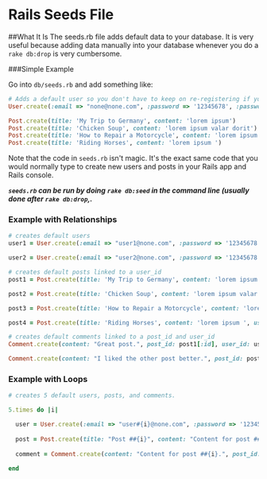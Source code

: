# Rails Seeds File

##What It Is
The seeds.rb file adds default data to your database. It is very useful because adding data manually into your database whenever you do a ```rake db:drop``` is very cumbersome.

###Simple Example

Go into  ```db/seeds.rb``` and add something like:
```ruby
# Adds a default user so you don't have to keep on re-registering if your database drops
User.create(:email => "none@none.com", :password => '12345678', :password_confirmation => "12345678")

Post.create(title: 'My Trip to Germany', content: 'lorem ipsum')
Post.create(title: 'Chicken Soup', content: 'lorem ipsum valar dorit')
Post.create(title: 'How to Repair a Motorcycle', content: 'lorem ipsum morgul dorit')
Post.create(title: 'Riding Horses', content: 'lorem ipsum ')
```

Note that the code in ```seeds.rb``` isn't magic. It's the exact same code that you would normally type to create new users and posts in your Rails app and Rails console.

***```seeds.rb``` can be run by doing ```rake db:seed``` in the command line (usually done after ```rake db:drop```,.***

### Example with Relationships
```ruby
# creates default users
user1 = User.create(:email => "user1@none.com", :password => '12345678', :password_confirmation => "12345678")

user2 = User.create(:email => "user2@none.com", :password => '12345678', :password_confirmation => "12345678")

# creates default posts linked to a user_id
post1 = Post.create(title: 'My Trip to Germany', content: 'lorem ipsum', user_id: user1[:id])

post2 = Post.create(title: 'Chicken Soup', content: 'lorem ipsum valar dorit', user_id: user1[:id])

post3 = Post.create(title: 'How to Repair a Motorcycle', content: 'lorem ipsum morgul dorit', user_id: user2[:id])

post4 = Post.create(title: 'Riding Horses', content: 'lorem ipsum ', user_id: user2[:id])

# creates default comments linked to a post_id and user_id
Comment.create(content: "Great post.", post_id: post1[:id], user_id: user2[:id)

Comment.create(content: "I liked the other post better.", post_id: post2[:id], user_id: user2[:id)
```

### Example with Loops
```ruby
# creates 5 default users, posts, and comments.

5.times do |i|

  user = User.create(:email => "user#{i}@none.com", :password => '12345678', :password_confirmation => "12345678")
  
  post = Post.create(title: "Post ##{i}", content: "Content for post ##{i}.", user_id: user[:id])
  
  comment = Comment.create(content: "Content for post ##{i}.", post_id: post[:id], user_id: user[:id])
  
end
```
